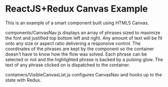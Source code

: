 # ReactJS+Redux Canvas Example

This is an example of a smart component built using HTML5 Canvas.

components/CanvasNav.js displays an array of phrases sized to maximize the font and justified top bottom left and right. Any amount of text will be fit onto any size or aspect ratio delivering a responsive control. The coordinates of the phrases are kept by the component so the container doesn't have to know how the flow was solved. Each phrase can be selected or not and the highlighted phrase is backed by a pulsing glow. The text of any phrase clicked on is dispatched to the container.

containers/VisibleCanvasList.js configures CanvasNav and hooks up to the state with Redux.

